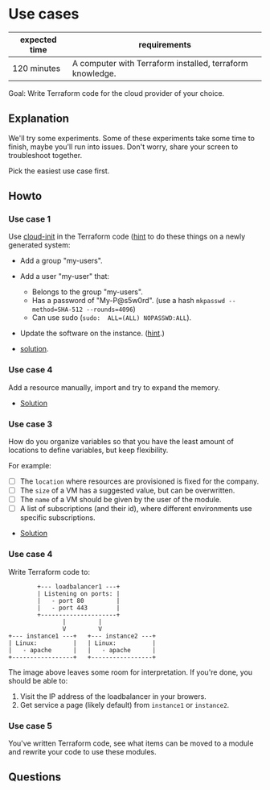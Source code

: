 # Use cases

|expected time|requirements                                             |
|-------------|---------------------------------------------------------|
|120 minutes  |A computer with Terraform installed, terraform knowledge.|

Goal: Write Terraform code for the cloud provider of your choice.

## Explanation

We'll try some experiments. Some of these experiments take some time to finish, maybe you'll run into issues. Don't worry, share your screen to troubleshoot together.

Pick the easiest use case first.

## Howto

### Use case 1

Use [cloud-init](https://cloudinit.readthedocs.io/en/latest/) in the Terraform code ([hint](https://registry.terraform.io/providers/hashicorp/azurerm/latest/docs/resources/virtual_machine#custom_data) to do these things on a newly generated system:

- Add a group "my-users".
- Add a user "my-user" that:
  - Belongs to the group "my-users".
  - Has a password of "My-P@s5w0rd". (use a hash `mkpasswd --method=SHA-512 --rounds=4096`)
  - Can use sudo (`sudo:  ALL=(ALL) NOPASSWD:ALL`).
- Update the software on the instance. ([hint](https://cloudinit.readthedocs.io/en/latest/topics/examples.html#update-apt-database-on-first-boot).)

- [solution](https://github.com/robertdebock/learn-terraform-azure/tree/cloudinit).

### Use case 4

Add a resource manually, import and try to expand the memory.

- [Solution](use-cases-solution-import.md)

### Use case 3

How do you organize variables so that you have the least amount of locations to define variables, but keep flexibility.

For example:

- [ ] The `location` where resources are provisioned is fixed for the company.
- [ ] The `size` of a VM has a suggested value, but can be overwritten.
- [ ] The `name` of a VM should be given by the user of the module.
- [ ] A list of subscriptions (and their id), where different environments use specific subscriptions.

- [Solution](use-cases-solution-organizing.md)

### Use case 4

Write Terraform code to:

```text
        +--- loadbalancer1 ---+
        | Listening on ports: |
        |   - port 80         |
        |   - port 443        |
        +---------------------+
               |         |
               V         V
+--- instance1 ---+   +--- instance2 ---+
| Linux:          |   | Linux:          |
|   - apache      |   |   - apache      |
+-----------------+   +-----------------+
```

The image above leaves some room for interpretation. If you're done, you should be able to:

1. Visit the IP address of the loadbalancer in your browers.
2. Get service a page (likely default) from `instance1` or `instance2`.

### Use case 5

You've written Terraform code, see what items can be moved to a module and rewrite your code to use these modules.

## Questions
